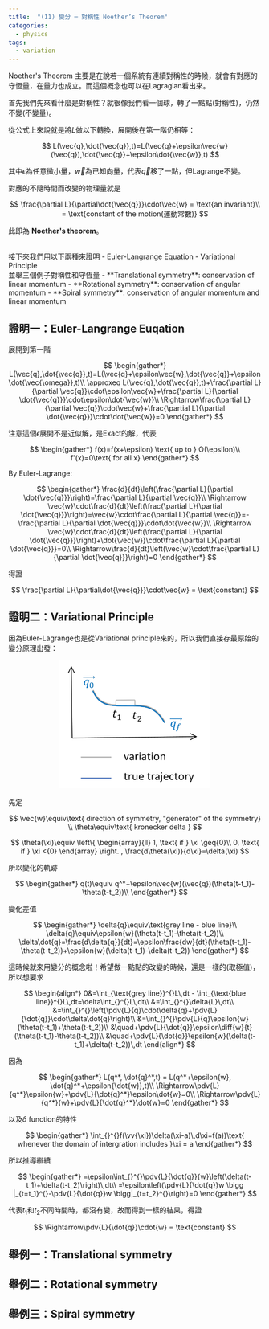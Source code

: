 ```yaml
---
title:  "(11) 變分 ─ 對稱性 Noether’s Theorem"
categories:
  - physics
tags:
  - variation
---
```


Noether's Theorem 主要是在說若一個系統有連續對稱性的時候，就會有對應的守恆量，在量力也成立。而這個概念也可以在Lagragian看出來。


首先我們先來看什麼是對稱性？就很像我們看一個球，轉了一點點(對稱性)，仍然不變(不變量)。



從公式上來說就是將$L$做以下轉換，展開後在第一階仍相等：

$$
L(\vec{q},\dot{\vec{q}},t)=L(\vec{q}+\epsilon\vec{w}(\vec{q}),\dot{\vec{q}}+\epsilon\dot{\vec{w}},t)
$$

其中$\epsilon$為任意微小量，$\vec{w}$為已知向量，代表$\vec{q}$移了一點，但Lagrange不變。


對應的不隨時間而改變的物理量就是

$$
\frac{\partial L}{\partial\dot{\vec{q}}}\cdot\vec{w} = \text{an invariant}\\
= \text{constant of the motion(運動常數)}
$$

此即為 **Noether's theorem**。


<br>
接下來我們用以下兩種來證明
- Euler-Langrange Equation
- Variational Principle


<br>
並舉三個例子對稱性和守恆量
- **Translational symmetry**: conservation of linear momentum
- **Rotational symmetry**: conservation of angular momentum
- **Spiral symmetry**: conservation of angular momentum and linear momentum

## 證明一：Euler-Langrange Euqation

展開到第一階

$$
\begin{gather*}
	L(\vec{q},\dot{\vec{q}},t)=L(\vec{q}+\epsilon\vec{w},\dot{\vec{q}}+\epsilon\dot{\vec{\omega}},t)\\
	\approxeq L(\vec{q},\dot{\vec{q}},t)+\frac{\partial L}{\partial \vec{q}}\cdot\epsilon\vec{w}+\frac{\partial L}{\partial \dot{\vec{q}}}\cdot\epsilon\dot{\vec{w}}\\
	\Rightarrow\frac{\partial L}{\partial \vec{q}}\cdot\vec{w}+\frac{\partial L}{\partial \dot{\vec{q}}}\cdot\dot{\vec{w}}=0
\end{gather*}
$$

注意這個$\epsilon$展開不是近似解，是Exact的解，代表

$$
		\begin{gather*}
			f(x)=f(x+\epsilon) \text{ up to } O(\epsilon)\\
			f'(x)=0\text{ for all x}
		\end{gather*}
$$

By Euler-Lagrange:

$$
\begin{gather*}
	\frac{d}{dt}\left(\frac{\partial L}{\partial \dot{\vec{q}}}\right)=\frac{\partial L}{\partial \vec{q}}\\
	\Rightarrow \vec{w}\cdot\frac{d}{dt}\left(\frac{\partial L}{\partial \dot{\vec{q}}}\right)=\vec{w}\cdot\frac{\partial L}{\partial \vec{q}}=-\frac{\partial L}{\partial \dot{\vec{q}}}\cdot\dot{\vec{w}}\\
	\Rightarrow \vec{w}\cdot\frac{d}{dt}\left(\frac{\partial L}{\partial \dot{\vec{q}}}\right)+\dot{\vec{w}}\cdot\frac{\partial L}{\partial \dot{\vec{q}}}=0\\
	\Rightarrow\frac{d}{dt}\left(\vec{w}\cdot\frac{\partial L}{\partial \dot{\vec{q}}}\right)=0
\end{gather*}
$$

得證

$$
\frac{\partial L}{\partial\dot{\vec{q}}}\cdot\vec{w} = \text{constant}
$$

## 證明二：Variational Principle

因為Euler-Lagrange也是從Variational principle來的，所以我們直接存最原始的變分原理出發：

<p align="center">
  <img src="/images/posts/physics_variation/Fig3.png" width="300"/>
</p>

先定

$$
\vec{w}\equiv\text{ direction of symmetry, "generator" of the symmetry} \\
\theta\equiv\text{ kronecker delta }
$$

$$
\theta(\xi)\equiv  \left\{
\begin{array}{ll}
		1, \text{ if } \xi \geq{0}\\
		0, \text{ if } \xi <{0}
\end{array}
\right.	, \frac{d\theta(\xi)}{d\xi}=\delta(\xi)
$$

所以變化的軌跡

$$
\begin{gather*}
	q(t)\equiv q^*+\epsilon\vec{w}(\vec{q})(\theta(t-t_1)-\theta(t-t_2))\\
\end{gather*}
$$


變化差值

$$
\begin{gather*}
		\delta{q}\equiv\text{grey line - blue line}\\
		\delta{q}\equiv\epsilon{w}(\theta(t-t_1)-\theta(t-t_2))\\
		\delta\dot{q}=\frac{d\delta{q}}{dt}=\epsilon\frac{dw}{dt}(\theta(t-t_1)-\theta(t-t_2))+\epsilon{w}(\delta(t-t_1)-\delta(t-t_2))
\end{gather*}	
$$

這時候就來用變分的概念啦！希望做一點點的改變的時候，還是一樣的(取極值)，所以想要求

$$
\begin{align*}
0&=\int_{\text{grey line}}^{}L\,dt - \int_{\text{blue line}}^{}L\,dt=\delta\int_{}^{}L\,dt\\
&=\int_{}^{}\delta{L}\,dt\\
&=\int_{}^{}\left(\pdv{L}{q}\cdot\delta{q}+\pdv{L}{\dot{q}}\cdot\delta\dot{q}\right)\\
&=\int_{}^{}\pdv{L}{q}\epsilon{w}(\theta(t-t_1)+\theta(t-t_2))\\
&\quad+\pdv{L}{\dot{q}}\epsilon\diff{w}{t}(\theta(t-t_1)-\theta(t-t_2))\\
&\quad+\pdv{L}{\dot{q}}\epsilon{w}(\delta(t-t_1)+\delta(t-t_2))\,dt
\end{align*}
$$

因為

$$
\begin{gather*}
	L(q^*, \dot{q}^*,t) = L(q^*+\epsilon{w}, \dot{q}^*+\epsilon{\dot{w}},t)\\
	\Rightarrow\pdv{L}{q^*}\epsilon{w}+\pdv{L}{\dot{q}^*}\epsilon\dot{w}=0\\
	\Rightarrow\pdv{L}{q^*}{w}+\pdv{L}{\dot{q}^*}\dot{w}=0
\end{gather*}
$$

以及$\delta$ function的特性


$$
\begin{gather*}
	 \int_{}^{}f(\vv{\xi})\delta(\xi-a)\,d\xi=f(a))\text{ whenever the domain of intergration includes }\xi = a
\end{gather*}
$$

所以推導繼續

$$
\begin{gather*}
=\epsilon\int_{}^{}\pdv{L}{\dot{q}}{w}\left(\delta(t-t_1)+\delta(t-t_2)\right)\,dt\\
=\epsilon\left(\pdv{L}{\dot{q}}w \bigg |_{t=t_1}^{}-\pdv{L}{\dot{q}}w \bigg|_{t=t_2}^{}\right)=0
\end{gather*}
$$

代表$t_1$和$t_2$不同時間時，都沒有變，故而得到一樣的結果，得證

$$
\Rightarrow\pdv{L}{\dot{q}}\cdot{w} = \text{constant}
$$

## 舉例一：Translational symmetry

## 舉例二：Rotational symmetry

## 舉例三：Spiral symmetry
